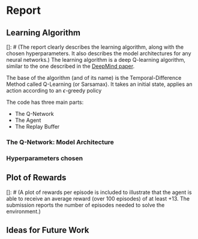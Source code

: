 # Report
## Learning Algorithm
[]: # (The report clearly describes the learning algorithm, along with the chosen hyperparameters. It also describes the model architectures for any neural networks.)
The learning algorithm is a deep Q-learning algorithm, similar to the one described in the [DeepMind paper](https://storage.googleapis.com/deepmind-media/dqn/DQNNaturePaper.pdf).

The base of the algorithm (and of its name) is the Temporal-Difference Method called Q-Learning (or Sarsamax). It takes an initial state, applies an action according to an $\epsilon$-greedy policy

The code has three main parts:
* The Q-Network
* The Agent
* The Replay Buffer 


### The Q-Network: Model Architecture

### Hyperparameters chosen


## Plot of Rewards
[]: # (A plot of rewards per episode is included to illustrate that the agent is able to receive an average reward (over 100 episodes) of at least +13. The submission reports the number of episodes needed to solve the environment.)

## Ideas for Future Work

